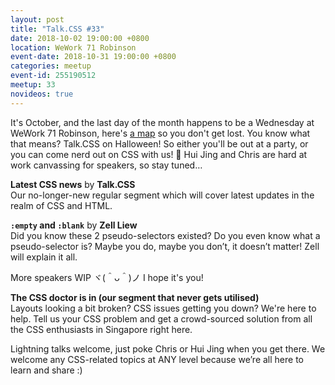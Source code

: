 ```yaml
---
layout: post
title: "Talk.CSS #33"
date: 2018-10-02 19:00:00 +0800
location: WeWork 71 Robinson
event-date: 2018-10-31 19:00:00 +0800
categories: meetup
event-id: 255190512
meetup: 33
novideos: true
---
```

It's October, and the last day of the month happens to be a Wednesday at WeWork 71 Robinson, here's [a map](https://www.google.com/maps/place/WeWork+71+Robinson/@1.2785389,103.8488535,15z/data=!4m2!3m1!1s0x0:0x8fe13f3e475845a0?sa=X&ved=2ahUKEwiI3cj-oe7dAhUD1lkKHbrVAfMQ_BIwDnoECAsQCw) so you don't get lost. You know what that means? Talk.CSS on Halloween! So either you'll be out at a party, or you can come nerd out on CSS with us! <span class="o-emoji" role="img" tabindex="0" aria-label="jack-o-lantern">&#x1F383;</span> Hui Jing and Chris are hard at work canvassing for speakers, so stay tuned…

**Latest CSS news** by **Talk.CSS**  
Our no-longer-new regular segment which will cover latest updates in the realm of CSS and HTML.

**`:empty` and `:blank`** by **Zell Liew**  
Did you know these 2 pseudo-selectors existed? Do you even know what a pseudo-selector is? Maybe you do, maybe you don’t, it doesn’t matter! Zell will explain it all.

More speakers WIP ヾ(＾ᴗ＾)ノ I hope it's you!

**The CSS doctor is in (our segment that never gets utilised)**  
Layouts looking a bit broken? CSS issues getting you down? We're here to help. Tell us your CSS problem and get a crowd-sourced solution from all the CSS enthusiasts in Singapore right here.

Lightning talks welcome, just poke Chris or Hui Jing when you get there. We welcome any CSS-related topics at ANY level because we’re all here to learn and share :)